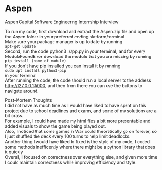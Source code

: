 # Aspen
Aspen Capital Software Engineering Internship Interview <br>

To run my code, first download and extract the Aspen.zip file and open up the Aspen folder in your preferred coding platform/terminal. <br>
Make sure your package manager is up to date by running <br>
`apt-get update` <br>
Second, run the code python3 ./app.py in your terminal, and for every ModuleFoundError download the module that you are missing by running <br> 
`pip install (name of module)` <br>
If you don't have pip installed you can install it by running <br>
`sudo apt install python3-pip` <br>
in your terminal<br>
After running the code, the code should run a local server to the address http://127.0.0.1:5000, and then from there you can use the buttons to navigate around. <br>


Post-Mortem Thoughts <br>
I did not have as much time as I would have liked to have spent on this project due to school deadlines and exams, and some of my solutions are a bit crass. <br>
For example, I could have made my html files a bit more presentable and added visuals to show the game being played out. <br>
Also, I noticed that some games in War could theoretically go on forever, so I just shuffled the deck every 100 turns to help limit deadlocks. <br>
Another thing I would have liked to fixed is the style of my code, I coded some methods inefficently where there might be a python library that does it quickly <br>
Overall, I focused on correctness over everything else, and given more time I could maintain correctness while improving efficiency and style. <br>
